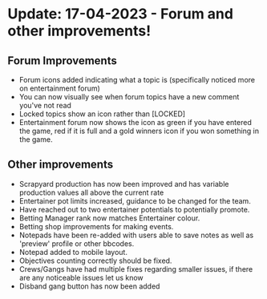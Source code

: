 # Update: 17-04-2023 - Forum and other improvements!

## Forum Improvements
- Forum icons added indicating what a topic is (specifically noticed more on entertainment forum)
- You can now visually see when forum topics have a new comment you've not read
- Locked topics show an icon rather than [LOCKED]
- Entertainment forum now shows the icon as green if you have entered the game, red if it is full and a gold winners icon if you won something in the game.

## Other improvements
- Scrapyard production has now been improved and has variable production values all above the current rate
- Entertainer pot limits increased, guidance to be changed for the team.
- Have reached out to two entertainer potentials to potentially promote.
- Betting Manager rank now matches Entertainer colour.
- Betting shop improvements for making events.
- Notepads have been re-added with users able to save notes as well as 'preview' profile or other bbcodes.
- Notepad added to mobile layout.
- Objectives counting correctly should be fixed.
- Crews/Gangs have had multiple fixes regarding smaller issues, if there are any noticeable issues let us know
- Disband gang button has now been added